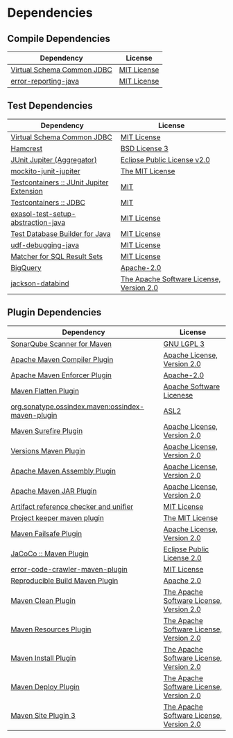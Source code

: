 <!-- @formatter:off -->
# Dependencies

## Compile Dependencies

| Dependency                      | License          |
| ------------------------------- | ---------------- |
| [Virtual Schema Common JDBC][0] | [MIT License][1] |
| [error-reporting-java][2]       | [MIT License][3] |

## Test Dependencies

| Dependency                                      | License                                        |
| ----------------------------------------------- | ---------------------------------------------- |
| [Virtual Schema Common JDBC][0]                 | [MIT License][1]                               |
| [Hamcrest][4]                                   | [BSD License 3][5]                             |
| [JUnit Jupiter (Aggregator)][6]                 | [Eclipse Public License v2.0][7]               |
| [mockito-junit-jupiter][8]                      | [The MIT License][9]                           |
| [Testcontainers :: JUnit Jupiter Extension][10] | [MIT][11]                                      |
| [Testcontainers :: JDBC][10]                    | [MIT][11]                                      |
| [exasol-test-setup-abstraction-java][12]        | [MIT License][13]                              |
| [Test Database Builder for Java][14]            | [MIT License][15]                              |
| [udf-debugging-java][16]                        | [MIT License][17]                              |
| [Matcher for SQL Result Sets][18]               | [MIT License][19]                              |
| [BigQuery][20]                                  | [Apache-2.0][21]                               |
| [jackson-databind][22]                          | [The Apache Software License, Version 2.0][21] |

## Plugin Dependencies

| Dependency                                              | License                                        |
| ------------------------------------------------------- | ---------------------------------------------- |
| [SonarQube Scanner for Maven][23]                       | [GNU LGPL 3][24]                               |
| [Apache Maven Compiler Plugin][25]                      | [Apache License, Version 2.0][21]              |
| [Apache Maven Enforcer Plugin][26]                      | [Apache-2.0][21]                               |
| [Maven Flatten Plugin][27]                              | [Apache Software Licenese][21]                 |
| [org.sonatype.ossindex.maven:ossindex-maven-plugin][28] | [ASL2][29]                                     |
| [Maven Surefire Plugin][30]                             | [Apache License, Version 2.0][21]              |
| [Versions Maven Plugin][31]                             | [Apache License, Version 2.0][21]              |
| [Apache Maven Assembly Plugin][32]                      | [Apache License, Version 2.0][21]              |
| [Apache Maven JAR Plugin][33]                           | [Apache License, Version 2.0][21]              |
| [Artifact reference checker and unifier][34]            | [MIT License][35]                              |
| [Project keeper maven plugin][36]                       | [The MIT License][37]                          |
| [Maven Failsafe Plugin][38]                             | [Apache License, Version 2.0][21]              |
| [JaCoCo :: Maven Plugin][39]                            | [Eclipse Public License 2.0][40]               |
| [error-code-crawler-maven-plugin][41]                   | [MIT License][42]                              |
| [Reproducible Build Maven Plugin][43]                   | [Apache 2.0][29]                               |
| [Maven Clean Plugin][44]                                | [The Apache Software License, Version 2.0][29] |
| [Maven Resources Plugin][45]                            | [The Apache Software License, Version 2.0][29] |
| [Maven Install Plugin][46]                              | [The Apache Software License, Version 2.0][29] |
| [Maven Deploy Plugin][47]                               | [The Apache Software License, Version 2.0][29] |
| [Maven Site Plugin 3][48]                               | [The Apache Software License, Version 2.0][29] |

[0]: https://github.com/exasol/virtual-schema-common-jdbc/
[1]: https://github.com/exasol/virtual-schema-common-jdbc/blob/main/LICENSE
[2]: https://github.com/exasol/error-reporting-java/
[3]: https://github.com/exasol/error-reporting-java/blob/main/LICENSE
[4]: http://hamcrest.org/JavaHamcrest/
[5]: http://opensource.org/licenses/BSD-3-Clause
[6]: https://junit.org/junit5/
[7]: https://www.eclipse.org/legal/epl-v20.html
[8]: https://github.com/mockito/mockito
[9]: https://github.com/mockito/mockito/blob/main/LICENSE
[10]: https://testcontainers.org
[11]: http://opensource.org/licenses/MIT
[12]: https://github.com/exasol/exasol-test-setup-abstraction-java/
[13]: https://github.com/exasol/exasol-test-setup-abstraction-java/blob/main/LICENSE
[14]: https://github.com/exasol/test-db-builder-java/
[15]: https://github.com/exasol/test-db-builder-java/blob/main/LICENSE
[16]: https://github.com/exasol/udf-debugging-java/
[17]: https://github.com/exasol/udf-debugging-java/blob/main/LICENSE
[18]: https://github.com/exasol/hamcrest-resultset-matcher/
[19]: https://github.com/exasol/hamcrest-resultset-matcher/blob/main/LICENSE
[20]: https://github.com/googleapis/java-bigquery
[21]: https://www.apache.org/licenses/LICENSE-2.0.txt
[22]: https://github.com/FasterXML/jackson
[23]: http://sonarsource.github.io/sonar-scanner-maven/
[24]: http://www.gnu.org/licenses/lgpl.txt
[25]: https://maven.apache.org/plugins/maven-compiler-plugin/
[26]: https://maven.apache.org/enforcer/maven-enforcer-plugin/
[27]: https://www.mojohaus.org/flatten-maven-plugin/
[28]: https://sonatype.github.io/ossindex-maven/maven-plugin/
[29]: http://www.apache.org/licenses/LICENSE-2.0.txt
[30]: https://maven.apache.org/surefire/maven-surefire-plugin/
[31]: https://www.mojohaus.org/versions/versions-maven-plugin/
[32]: https://maven.apache.org/plugins/maven-assembly-plugin/
[33]: https://maven.apache.org/plugins/maven-jar-plugin/
[34]: https://github.com/exasol/artifact-reference-checker-maven-plugin/
[35]: https://github.com/exasol/artifact-reference-checker-maven-plugin/blob/main/LICENSE
[36]: https://github.com/exasol/project-keeper/
[37]: https://github.com/exasol/project-keeper/blob/main/LICENSE
[38]: https://maven.apache.org/surefire/maven-failsafe-plugin/
[39]: https://www.jacoco.org/jacoco/trunk/doc/maven.html
[40]: https://www.eclipse.org/legal/epl-2.0/
[41]: https://github.com/exasol/error-code-crawler-maven-plugin/
[42]: https://github.com/exasol/error-code-crawler-maven-plugin/blob/main/LICENSE
[43]: http://zlika.github.io/reproducible-build-maven-plugin
[44]: http://maven.apache.org/plugins/maven-clean-plugin/
[45]: http://maven.apache.org/plugins/maven-resources-plugin/
[46]: http://maven.apache.org/plugins/maven-install-plugin/
[47]: http://maven.apache.org/plugins/maven-deploy-plugin/
[48]: http://maven.apache.org/plugins/maven-site-plugin/
